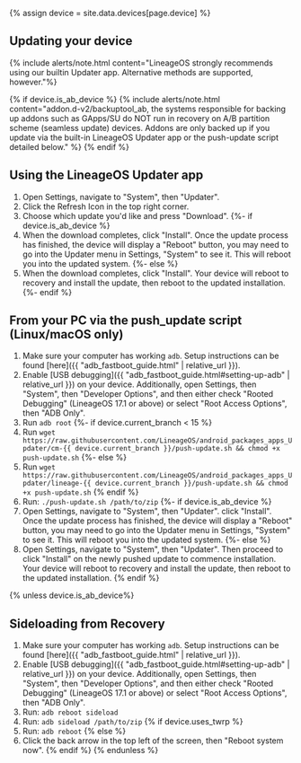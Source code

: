 {% assign device = site.data.devices[page.device] %}

## Updating your device

{% include alerts/note.html content="LineageOS strongly recommends using our builtin Updater app. Alternative methods are supported, however."%}

{% if device.is_ab_device %}
{% include alerts/note.html content="addon.d-v2/backuptool_ab, the systems responsible for backing up addons such as GApps/SU do NOT run in recovery on A/B partition scheme (seamless update) devices. Addons are only backed up if you update via the built-in LineageOS Updater app or the push-update script detailed below." %}
{% endif %}

## Using the LineageOS Updater app

1. Open Settings, navigate to "System", then "Updater".
2. Click the Refresh Icon in the top right corner.
3. Choose which update you'd like and press "Download".
{%- if device.is_ab_device %}
4. When the download completes, click "Install". Once the update process has finished, the device will display a "Reboot" button, you may need to go into the Updater menu in Settings, "System" to see it. This will reboot you into the updated system.
{%- else %}
4. When the download completes, click "Install". Your device will reboot to recovery and install the update, then reboot to the updated installation.
{%- endif %}

## From your PC via the push_update script (Linux/macOS only)
1. Make sure your computer has working `adb`. Setup instructions can be found [here]({{ "adb_fastboot_guide.html" | relative_url }}).
2. Enable [USB debugging]({{ "adb_fastboot_guide.html#setting-up-adb" | relative_url }}) on your device. Additionally, open Settings, then "System", then "Developer Options", and then either check "Rooted Debugging" (LineageOS 17.1 or above) or select "Root Access Options", then "ADB Only".
3. Run `adb root`
{%- if device.current_branch < 15 %}
4. Run `wget https://raw.githubusercontent.com/LineageOS/android_packages_apps_Updater/cm-{{ device.current_branch }}/push-update.sh && chmod +x push-update.sh`
{%- else %}
4. Run `wget https://raw.githubusercontent.com/LineageOS/android_packages_apps_Updater/lineage-{{ device.current_branch }}/push-update.sh && chmod +x push-update.sh`
{% endif %}
5. Run: `./push-update.sh /path/to/zip`
{%- if device.is_ab_device %}
6. Open Settings, navigate to "System", then "Updater". click "Install". Once the update process has finished, the device will display a "Reboot" button, you may need to go into the Updater menu in Settings, "System" to see it. This will reboot you into the updated system.
{%- else %}
6. Open Settings, navigate to "System", then "Updater". Then proceed to click "Install" on the newly pushed update to commence installation. Your device will reboot to recovery and install the update, then reboot to the updated installation.
{% endif %}

{% unless device.is_ab_device%}
## Sideloading from Recovery
1. Make sure your computer has working `adb`. Setup instructions can be found [here]({{ "adb_fastboot_guide.html" | relative_url }}).
2. Enable [USB debugging]({{ "adb_fastboot_guide.html#setting-up-adb" | relative_url }}) on your device. Additionally, open Settings, then "System", then "Developer Options", and then either check "Rooted Debugging" (LineageOS 17.1 or above) or select "Root Access Options", then "ADB Only".
5. Run: `adb reboot sideload`
6. Run: `adb sideload /path/to/zip`
{% if device.uses_twrp %}
7. Run: `adb reboot`
{% else %}
7. Click the back arrow in the top left of the screen, then "Reboot system now".
{% endif %}
{% endunless %}
